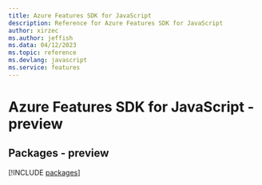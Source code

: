```yaml
---
title: Azure Features SDK for JavaScript
description: Reference for Azure Features SDK for JavaScript
author: xirzec
ms.author: jeffish
ms.data: 04/12/2023
ms.topic: reference
ms.devlang: javascript
ms.service: features
---
```

# Azure Features SDK for JavaScript - preview
## Packages - preview
[!INCLUDE [packages](features-index.md)]